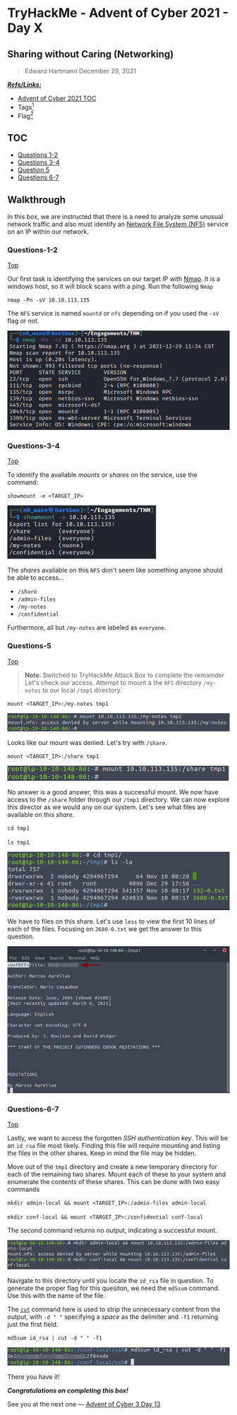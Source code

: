 # TryHackMe - Advent of Cyber 2021 - Day X
## Sharing without Caring (Networking)
> Edward Hartmann
> December 29, 2021

***<u>Refs/Links:</u>***
- [Advent of Cyber 2021 TOC](Advent%20of%20Cyber%20Table%20of%20Contents.md)  
-  Tags[^1]
-  Flag[^2]

[^1]: #nfs #nmap #mount
[^2]: *Question 1:* `7`  
					*Question 2:* `2049`  
					*Question 3:* `4`  
					*Question 4:* `3`  
					*Question 5:* `Meditations`  
					*Question 6:* `Confidential`  
					*Question 7:* `3e2d315a38f377f304f5598dc2f044de`  

## TOC
- [Questions 1-2](#Questions-1-2)
- [Questions 3-4](#Questions-3-4)
- [Question 5](#Question-5)
- [Questions 6-7](#Questions-6-7)

## Walkthrough

In this box, we are instructed that there is a need to analyze some unusual network traffic and also must identify an [Network File System (NFS)](../../../../Knowledge%20Base/Concepts/Network%20File%20System%20(NFS).md) service on an IP within our network. 
### Questions-1-2
[Top](#TOC)

Our first task is identifying the services on our target IP with [Nmap](../../../../Tools,%20Binaries,%20and%20Programs/Information%20Gathering/Network%20Reconnaissance/Nmap.md). It is a windows host, so it will block scans with a ping. Run the following `Nmap`

```
nmap -Pn -sV 10.10.113.135
```

The `NFS` service is named `mountd` or `nfs` depending on if you used the `-sV` flag or not. 

![Locating NFS](AoC-2021_Photos/Day_12/01_AoC-Day-12_12-29-21-Identifying-NFS.png)


### Questions-3-4
[Top](#TOC)

To identify the available *mounts* or *shares* on the service, use the command:

```
showmount -e <TARGET_IP>
```

![Showmount](AoC-2021_Photos/Day_12/02_AoC-Day-12_12-29-21-showmount.png)

The *shares* available on this `NFS` don't seem like something anyone should be able to access...
- `/share`
- `/admin-files`
- `/my-notes`
- `/confidential`

Furthermore, all but `/my-notes` are labeled as `everyone`.
### Questions-5
[Top](#TOC)

> **Note**: Switched to TryHackMe Attack Box to complete the remainder
Let's check our access. Attempt to mount a the `NFS` directory `/my-notes` to our local `/tmp1` directory.

```
mount <TARGET_IP>:/my-notes tmp1
```

![Access Denied](AoC-2021_Photos/Day_12/03_AoC-Day-12_12-29-21-Mount-Denied.png)

Looks like our mount was denied. Let's try with `/share`.

```
mount <TARGET_IP>:/share tmp1
```

![Mount Successful](AoC-2021_Photos/Day_12/04_AoC-Day-12_12-29-21-Mount-Successful.png)

No answer is a good answer, this was a successful mount. We now have access to the `/share` folder through our `/tmp1` directory. We can now explore this director as we would any on our system. Let's see what files are available on this *share*. 

```
cd tmp1

ls tmp1
```

![Listing Share Files](AoC-2021_Photos/Day_12/05_AoC-Day-12_12-29-21-Listing-Share-Files.png)

We have to files on this share. Let's use `less` to view the first 10 lines of each of the files. Focusing on `2680-0.txt` we get the answer to this question. 

![Listing Lines from 2680-0.txt](AoC-2021_Photos/Day_12/06_AoC-Day-12_12-29-21-2680-0-file-Title.png)

### Questions-6-7
[Top](#TOC)

Lastly, we want to access the forgotten *SSH authentication key*. This will be an `id_rsa` file most likely. Finding this file will require mounting and listing the files in the other shares. Keep in mind the file may be hidden. 

Move out of the `tmp1` directory and create a new temporary directory for each of the remaining two shares. Mount each of these to your system and enumerate the contents of these shares. This can be done with two easy commands

```
mkdir admin-local && mount <TARGET_IP>:/admin-files admin-local

mkdir conf-local && mount <TARGET_IP>:/confidential conf-local
```

The second command returns no output, indicating a successful mount. 

![Mounting Remaining Shares](AoC-2021_Photos/Day_12/07_AoC-Day-12_12-29-21-Mounting-Remaining-Shares.png)

Navigate to this directory until you locate the `id_rsa` file in question. To generate the proper flag for this quesiton, we need the `md5sum` command. Use this with the name of the file. 

The [`cut`](../../../../Tools,%20Binaries,%20and%20Programs/CLI%20Utilities/cut.md) command here is used to strip the unnecessary content from the output, with `-d " "` specifying a *space* as the delimiter and `-f1` returning just the first field.

```
md5sum id_rsa | cut -d " " -f1
```

![md5sum on SSH Key](AoC-2021_Photos/Day_12/08_AoC-Day-12_12-29-21-md5sum-ssh-key.png)

There you have it! 

***Congratulations on completing this box!***  

See you at the next one &mdash; [Advent of Cyber 3 Day 13](Day%2013%20-%20Advent%20of%20Cyber%202021.md)
</br>
</br>
</br>
</br>
</br>
</br>
</br>
</br>
</br>
</br>
</br>
</br>
</br>
</br>
</br>
</br>
</br>
</br>
</br>
</br>
</br>
</br>
</br>
</br>
</br>
</br>
</br>
</br>
</br>
</br>
</br>
</br>
</br>
</br>
</br>
</br>
</br>
</br>
</br>
</br>
</br>
</br>
</br>
</br>
</br>
</br>
</br>
</br>
</br>
</br>
</br>
</br>
</br>
</br>
</br>
</br>
</br>
</br>
</br>
</br>
</br>
</br>
</br>
